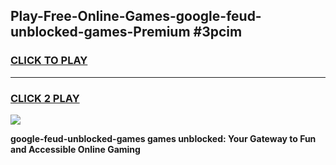 
## Play-Free-Online-Games-google-feud-unblocked-games-Premium #3pcim
<h3>
<a href="https://premium.freeplayer.one?title=google-feud-unblocked-games&ref=8M">CLICK TO PLAY</a></h3>
<hr>

<h3>
<a href="https://premium.freeplayer.one?title=google-feud-unblocked-games&ref=8M">CLICK 2 PLAY</a>
  
</h3>

<a href="https://premium.freeplayer.one?title=google-feud-unblocked-games&ref=8M"><img src="https://clearcache.store/games.png"></a>


**google-feud-unblocked-games games unblocked: Your Gateway to Fun and Accessible Online Gaming**
